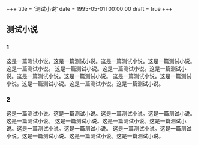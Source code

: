 +++
title = '测试小说'
date = 1995-05-01T00:00:00
draft = true
+++

## 测试小说

### 1

这是一篇测试小说。这是一篇测试小说。这是一篇测试小说。这是一篇测试小说。这是一篇测试小说。
这是一篇测试小说。这是一篇测试小说。这是一篇测试小说。这是一篇测试小说。这是一篇测试小说。
这是一篇测试小说。这是一篇测试小说。这是一篇测试小说。这是一篇测试小说。这是一篇测试小说。

### 2

这是一篇测试小说。这是一篇测试小说。这是一篇测试小说。这是一篇测试小说。这是一篇测试小说。
这是一篇测试小说。这是一篇测试小说。这是一篇测试小说。这是一篇测试小说。这是一篇测试小说。
这是一篇测试小说。这是一篇测试小说。这是一篇测试小说。这是一篇测试小说。这是一篇测试小说。
